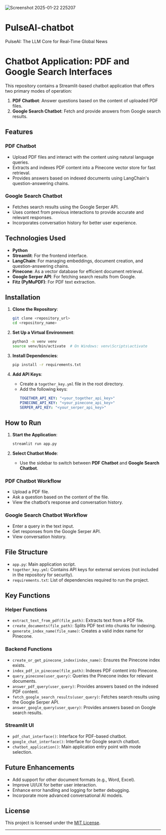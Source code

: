 
![Screenshot 2025-01-22 225207](https://github.com/user-attachments/assets/89e4fbba-7fb8-468d-aec5-fca4183aa000)

# PulseAI-chatbot
PulseAI: The LLM Core for Real-Time Global News 

# Chatbot Application: PDF and Google Search Interfaces

This repository contains a Streamlit-based chatbot application that offers two primary modes of operation:
1. **PDF Chatbot**: Answer questions based on the content of uploaded PDF files.
2. **Google Search Chatbot**: Fetch and provide answers from Google search results.

## Features

### PDF Chatbot
- Upload PDF files and interact with the content using natural language queries.
- Extracts and indexes PDF content into a Pinecone vector store for fast retrieval.
- Provides answers based on indexed documents using LangChain's question-answering chains.

### Google Search Chatbot
- Fetches search results using the Google Serper API.
- Uses context from previous interactions to provide accurate and relevant responses.
- Incorporates conversation history for better user experience.

## Technologies Used
- **Python**
- **Streamlit**: For the frontend interface.
- **LangChain**: For managing embeddings, document creation, and question-answering chains.
- **Pinecone**: As a vector database for efficient document retrieval.
- **Google Serper API**: For fetching search results from Google.
- **Fitz (PyMuPDF)**: For PDF text extraction.

## Installation

1. **Clone the Repository**:
   ```bash
   git clone <repository_url>
   cd <repository_name>
   ```

2. **Set Up a Virtual Environment**:
   ```bash
   python3 -m venv venv
   source venv/bin/activate  # On Windows: venv\Scripts\activate
   ```

3. **Install Dependencies**:
   ```bash
   pip install -r requirements.txt
   ```

4. **Add API Keys**:
   - Create a `together_key.yml` file in the root directory.
   - Add the following keys:
     ```yaml
     TOGETHER_API_KEY: "<your_together_api_key>"
     PINECONE_API_KEY: "<your_pinecone_api_key>"
     SERPER_API_KEY: "<your_serper_api_key>"
     ```

## How to Run

1. **Start the Application**:
   ```bash
   streamlit run app.py
   ```

2. **Select Chatbot Mode**:
   - Use the sidebar to switch between **PDF Chatbot** and **Google Search Chatbot**.

### PDF Chatbot Workflow
- Upload a PDF file.
- Ask a question based on the content of the file.
- View the chatbot’s response and conversation history.

### Google Search Chatbot Workflow
- Enter a query in the text input.
- Get responses from the Google Serper API.
- View conversation history.

## File Structure
- `app.py`: Main application script.
- `together_key.yml`: Contains API keys for external services (not included in the repository for security).
- `requirements.txt`: List of dependencies required to run the project.

## Key Functions

### Helper Functions
- `extract_text_from_pdf(file_path)`: Extracts text from a PDF file.
- `create_documents(file_path)`: Splits PDF text into chunks for indexing.
- `generate_index_name(file_name)`: Creates a valid index name for Pinecone.

### Backend Functions
- `create_or_get_pinecone_index(index_name)`: Ensures the Pinecone index exists.
- `index_pdf_in_pinecone(file_path)`: Indexes PDF content into Pinecone.
- `query_pinecone(user_query)`: Queries the Pinecone index for relevant documents.
- `answer_pdf_query(user_query)`: Provides answers based on the indexed PDF content.
- `fetch_google_search_results(user_query)`: Fetches search results using the Google Serper API.
- `answer_google_query(user_query)`: Provides answers based on Google search results.

### Streamlit UI
- `pdf_chat_interface()`: Interface for PDF-based chatbot.
- `google_chat_interface()`: Interface for Google search chatbot.
- `chatbot_application()`: Main application entry point with mode selection.

## Future Enhancements
- Add support for other document formats (e.g., Word, Excel).
- Improve UI/UX for better user interaction.
- Enhance error handling and logging for better debugging.
- Incorporate more advanced conversational AI models.

## License
This project is licensed under the [MIT License](LICENSE).



---


